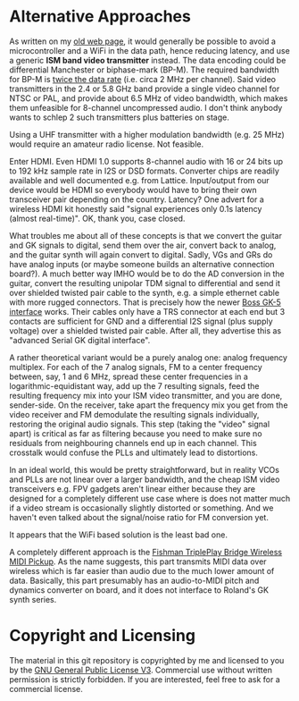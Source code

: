 # Alternative Approaches


As written on my [old web page](https://www.muc.de/~hm/music/Wireless-GK/), it would generally be possible to avoid a microcontroller and a WiFi in the data path, hence reducing latency, and use a generic **ISM band video transmitter** instead. The data encoding could be differential Manchester or biphase-mark (BP-M). The required bandwidth for BP-M is [twice the data rate](https://www.researchgate.net/figure/PSD-for-Manchester-Coding_fig15_45914350) (i.e. circa 2 MHz per channel). Said video transmitters in the 2.4 or 5.8 GHz band provide a single video channel for NTSC or PAL, and provide about 6.5 MHz of video bandwidth, which makes them unfeasible for 8-channel uncompressed audio. I don't think anybody wants to schlep 2 such transmitters plus batteries on stage.  
  
Using a UHF transmitter with a higher modulation bandwidth (e.g. 25 MHz) would require an amateur radio license. Not feasible.  

Enter HDMI. Even HDMI 1.0 supports 8-channel audio with 16 or 24 bits up to 192 kHz sample rate in I2S or DSD formats. Converter chips are readily available and well documented e.g. from Lattice. Input/output from our device would be HDMI so everybody would have to bring their own transceiver pair depending on the country. Latency? One advert for a wireless HDMI kit honestly said "signal experiences only 0.1s latency (almost real-time)".  OK, thank you, case closed.

What troubles me about all of these concepts is that we convert the guitar and GK signals to digital, send them over the air, convert back to analog, and the guitar synth will again convert to digital. Sadly, VGs and GRs do have analog inputs (or maybe someone builds an alternative connection board?). A much better way IMHO would be to do the AD conversion in the guitar, convert the resulting unipolar TDM signal to differential and send it over shielded twisted pair cable to the synth, e.g. a simple ethernet cable with more rugged connectors. That is precisely how the newer [Boss GK-5 interface](https://www.boss.info/us/products/gk-5/) works. Their cables only have a TRS connector at each end but 3 contacts are sufficient for GND and a differential I2S signal (plus supply voltage) over a shielded twisted pair cable. After all, they advertise this as "advanced Serial GK digital interface". 
 
A rather theoretical variant would be a purely analog one: analog frequency multiplex. For each of the 7 analog signals, FM to a center frequency between, say, 1 and 6 MHz, spread these center frequencies in a logarithmic-equidistant way, add up the 7 resulting signals, feed the resulting frequency mix into your ISM video transmitter, and you are done, sender-side. On the receiver, take apart the frequency mix you get from the video receiver and FM demodulate the resulting signals individually, restoring the original audio signals. This step (taking the "video" signal apart) is critical as far as filtering because you need to make sure no residuals from neighbouring channels end up in each channel. This crosstalk would confuse the PLLs and ultimately lead to distortions.

In an ideal world, this would be pretty straightforward, but in reality VCOs and PLLs are not linear over a larger bandwidth, and the cheap ISM video transceivers e.g. FPV gadgets aren't linear either because they are designed for a completely different use case where is does not matter much if a video stream is occasionally slightly distorted or something. And we haven't even talked about the signal/noise ratio for FM conversion yet.
   
It appears that the WiFi based solution is the least bad one. 

A completely different approach is the [Fishman TriplePlay Bridge Wireless MIDI Pickup](https://www.fishman.com/portfolio/tripleplay-wireless-midi-guitar-controller/). As the name suggests, this part transmits MIDI data over wireless which is far easier than audio due to the much lower amount of data. Basically, this part presumably has an audio-to-MIDI pitch and dynamics converter on board, and it does not interface to Roland's GK synth series. 

# Copyright and Licensing

The material in this git repository is copyrighted by me and licensed to you by the [GNU General Public License V3](https://www.gnu.org/licenses/gpl-3.0.en.html). Commercial use without written permission is strictly forbidden. If you are interested, feel free to ask for a commercial license. 


